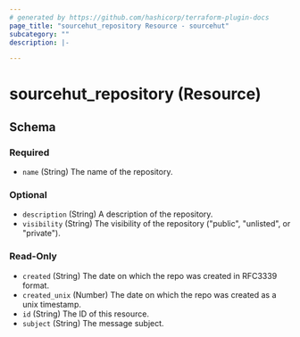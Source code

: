 ```yaml
---
# generated by https://github.com/hashicorp/terraform-plugin-docs
page_title: "sourcehut_repository Resource - sourcehut"
subcategory: ""
description: |-

---
```


# sourcehut_repository (Resource)





<!-- schema generated by tfplugindocs -->
## Schema

### Required

- `name` (String) The name of the repository.

### Optional

- `description` (String) A description of the repository.
- `visibility` (String) The visibility of the repository ("public", "unlisted", or "private").

### Read-Only

- `created` (String) The date on which the repo was created in RFC3339 format.
- `created_unix` (Number) The date on which the repo was created as a unix timestamp.
- `id` (String) The ID of this resource.
- `subject` (String) The message subject.

